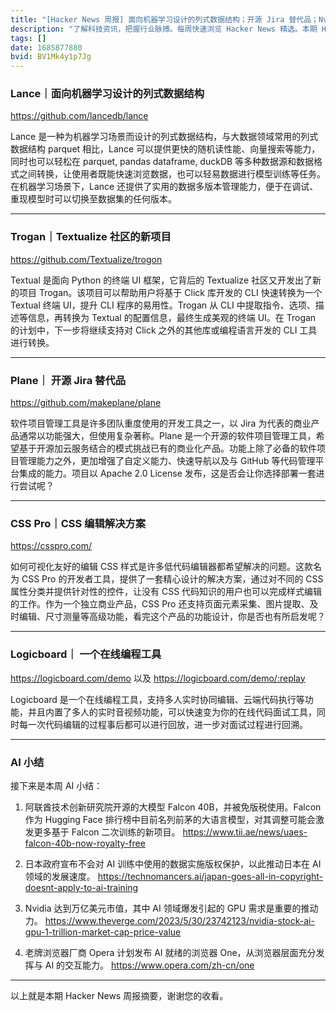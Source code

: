 ```yaml
---
title: "[Hacker News 周报] 面向机器学习设计的列式数据结构；开源 Jira 替代品；Nvidia 万亿市值"
description: "了解科技资讯，把握行业脉搏。每周快速浏览 Hacker News 精选。本期 Hacker Newsletter 地址:https://mailchi.mp/hackernewsletter/654"
tags: []
date: 1685877880
bvid: BV1Mk4y1p7Jg
---
```

### Lance｜面向机器学习设计的列式数据结构
https://github.com/lancedb/lance

Lance 是一种为机器学习场景而设计的列式数据结构，与大数据领域常用的列式数据结构 parquet 相比，Lance 可以提供更快的随机读性能、向量搜索等能力，同时也可以轻松在 parquet, pandas dataframe, duckDB 等多种数据源和数据格式之间转换，让使用者既能快速浏览数据，也可以轻易数据进行模型训练等任务。在机器学习场景下，Lance 还提供了实用的数据多版本管理能力，便于在调试、重现模型时可以切换至数据集的任何版本。

---
### Trogan｜Textualize 社区的新项目
https://github.com/Textualize/trogon

Textual 是面向 Python 的终端 UI 框架，它背后的 Textualize 社区又开发出了新的项目 Trogan。该项目可以帮助用户将基于 Click 库开发的 CLI 快速转换为一个 Textual 终端 UI，提升 CLI 程序的易用性。Trogan 从 CLI 中提取指令、选项、描述等信息，再转换为 Textual 的配置信息，最终生成美观的终端 UI。在 Trogan 的计划中，下一步将继续支持对 Click 之外的其他库或编程语言开发的 CLI 工具进行转换。

---
### Plane｜ 开源 Jira 替代品
https://github.com/makeplane/plane

软件项目管理工具是许多团队重度使用的开发工具之一，以 Jira 为代表的商业产品通常以功能强大，但使用复杂著称。Plane 是一个开源的软件项目管理工具，希望基于开源加云服务结合的模式挑战已有的商业化产品。功能上除了必备的软件项目管理能力之外，更加增强了自定义能力、快速导航以及与 GitHub 等代码管理平台集成的能力。项目以 Apache 2.0 License 发布，这是否会让你选择部署一套进行尝试呢？

---
### CSS Pro｜CSS 编辑解决方案
https://csspro.com/ 

如何可视化友好的编辑 CSS 样式是许多低代码编辑器都希望解决的问题。这款名为 CSS Pro 的开发者工具，提供了一套精心设计的解决方案，通过对不同的 CSS 属性分类并提供针对性的控件，让没有 CSS 代码知识的用户也可以完成样式编辑的工作。作为一个独立商业产品，CSS Pro 还支持页面元素采集、图片提取、及时编辑、尺寸测量等高级功能，看完这个产品的功能设计，你是否也有所启发呢？

---
### Logicboard｜ 一个在线编程工具
https://logicboard.com/demo 以及 https://logicboard.com/demo/:replay 

Logicboard 是一个在线编程工具，支持多人实时协同编辑、云端代码执行等功能，并且内置了多人的实时音视频功能，可以快速变为你的在线代码面试工具，同时每一次代码编辑的过程事后都可以进行回放，进一步对面试过程进行回溯。

---
### AI 小结


接下来是本周 AI 小结：
1. 阿联酋技术创新研究院开源的大模型 Falcon 40B，并被免版税使用。Falcon 作为 Hugging Face 排行榜中目前名列前茅的大语言模型，对其调整可能会激发更多基于 Falcon 二次训练的新项目。
https://www.tii.ae/news/uaes-falcon-40b-now-royalty-free

2. 日本政府宣布不会对 AI 训练中使用的数据实施版权保护，以此推动日本在 AI 领域的发展速度。
https://technomancers.ai/japan-goes-all-in-copyright-doesnt-apply-to-ai-training

3. Nvidia 达到万亿美元市值，其中 AI 领域爆发引起的 GPU 需求是重要的推动力。
https://www.theverge.com/2023/5/30/23742123/nvidia-stock-ai-gpu-1-trillion-market-cap-price-value

4. 老牌浏览器厂商 Opera 计划发布 AI 就绪的浏览器 One，从浏览器层面充分发挥与 AI 的交互能力。
https://www.opera.com/zh-cn/one

---

以上就是本期 Hacker News 周报摘要，谢谢您的收看。

